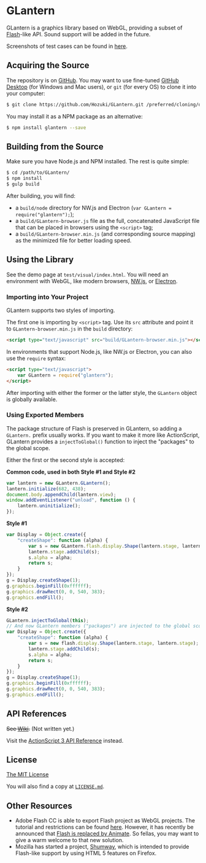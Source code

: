 # GLantern

GLantern is a graphics library based on WebGL, providing a subset of
[Flash](http://www.adobe.com/software/flash/about/)-like API. Sound support will be added in the
future.

Screenshots of test cases can be found in [here](res/images).

## Acquiring the Source

The repository is on [GitHub](http://github.com/Hozuki/GLantern/). You may want to use fine-tuned
[GitHub Desktop](//desktop.github.com/) (for Windows and Mac users), or `git` (for every OS) to
clone it into your computer:

```bash
$ git clone https://github.com/Hozuki/GLantern.git /preferred/cloning/destination
```

You may install it as a NPM package as an alternative:

```bash
$ npm install glantern --save
```

## Building from the Source

Make sure you have Node.js and NPM installed. The rest is quite simple:

```bash
$ cd /path/to/GLantern/
$ npm install
$ gulp build
```

After building, you will find:

- a `build/node` directory for NW.js and Electron (`var GLantern = require("glantern");`);
- a `build/GLantern-browser.js` file as the full, concatenated JavaScript file that can be placed
in browsers using the `<script>` tag;
- a `build/GLantern-browser.min.js` (and corresponding source mapping) as the minimized file for
better loading speed.

## Using the Library

See the demo page at `test/visual/index.html`. You will need an environment with WebGL, like
modern browsers, [NW.js](http://nwjs.io/), or [Electron](http://electron.atom.io/).

### Importing into Your Project

GLantern supports two styles of importing.

The first one is importing by `<script>` tag. Use its `src` attribute and point it to `GLantern-browser.min.js`
in the `build` directory:

```html
<script type="text/javascript" src="build/GLantern-browser.min.js"></script>
```

In environments that support Node.js, like NW.js or Electron, you can also use the `require` syntax:

```html
<script type="text/javascript">
    var GLantern = require("glantern");
</script>
```

After importing with either the former or the latter style, the `GLantern` object is globally available.

### Using Exported Members

The package structure of Flash is preserved in GLantern, so adding a `GLantern.` prefix usually
works. If you want to make it more like ActionScript, GLantern provides a `injectToGlobal()` function
to inject the "packages" to the global scope.

Either the first or the second style is accepted:

**Common code, used in both Style #1 and Style #2**

```javascript
var lantern = new GLantern.GLantern();
lantern.initialize(682, 438);
document.body.appendChild(lantern.view);
window.addEventListener("unload", function () {
    lantern.uninitialize();
});
```

**Style #1**

```javascript
var Display = Object.create({
    "createShape": function (alpha) {
        var s = new GLantern.flash.display.Shape(lantern.stage, lantern.stage);
        lantern.stage.addChild(s);
        s.alpha = alpha;
        return s;
    }
});
g = Display.createShape(1);
g.graphics.beginFill(0xffffff);
g.graphics.drawRect(0, 0, 540, 383);
g.graphics.endFill();
```

**Style #2**

```javascript
GLantern.injectToGlobal(this);
// And now GLantern members ("packages") are injected to the global scope.
var Display = Object.create({
    "createShape": function (alpha) {
        var s = new flash.display.Shape(lantern.stage, lantern.stage);
        lantern.stage.addChild(s);
        s.alpha = alpha;
        return s;
    }
});
g = Display.createShape(1);
g.graphics.beginFill(0xffffff);
g.graphics.drawRect(0, 0, 540, 383);
g.graphics.endFill();
```

## API References

<del>See [Wiki](//github.com/Hozuki/GLantern/wiki/).</del> (Not written yet.)

Visit the [ActionScript 3 API Reference](http://help.adobe.com/en_US/FlashPlatform/reference/actionscript/3/) instead.

## License

[The MIT License](//mitlicense.org)

You will also find a copy at [`LICENSE.md`](LICENSE.md).

## Other Resources

- Adobe Flash CC is able to export Flash project as WebGL projects. The tutorial and
restrictions can be found [here](https://helpx.adobe.com/flash/using/creating-publishing-webgl-document.html).
However, it has recently be announced that [Flash is replaced by Animate](http://blogs.adobe.com/flashpro/welcome-adobe-animate-cc-a-new-era-for-flash-professional/).
So fellas, you may want to give a warm welcome to that new solution.
- Mozilla has started a project, [Shumway](https://wiki.mozilla.org/Shumway), which is intended to
provide Flash-like support by using HTML 5 features on Firefox.

